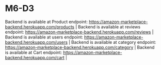 # M6-D3
Backend is available at Product endpoint:  https://amazon-marketplace-backend.herokuapp.com/products |
Backend is available at reviews endpoint: https://amazon-marketplace-backend.herokuapp.com/reviews |
Backend is available at users endpoint: https://amazon-marketplace-backend.herokuapp.com/users |
Backend is available at category endpoint: https://amazon-marketplace-backend.herokuapp.com/category |
Backend is available at Cart endpoint: https://amazon-marketplace-backend.herokuapp.com/cart |
